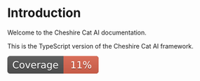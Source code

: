 # Introduction

Welcome to the Cheshire Cat AI documentation.

This is the TypeScript version of the Cheshire Cat AI framework.

![Documentation Coverage](./api/coverage.svg)
